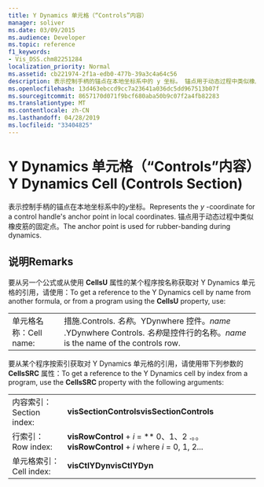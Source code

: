 ```yaml
---
title: Y Dynamics 单元格（“Controls”内容）
manager: soliver
ms.date: 03/09/2015
ms.audience: Developer
ms.topic: reference
f1_keywords:
- Vis_DSS.chm82251284
localization_priority: Normal
ms.assetid: cb221974-2f1a-edb0-477b-39a3c4a64c56
description: 表示控制手柄的锚点在本地坐标系中的 y 坐标。 锚点用于动态过程中类似橡皮筋的固定点。
ms.openlocfilehash: 13d463ebccd9cc7a23641a036dc5dd967513b07f
ms.sourcegitcommit: 8657170d071f9bcf680aba50b9c07f2a4fb82283
ms.translationtype: MT
ms.contentlocale: zh-CN
ms.lasthandoff: 04/28/2019
ms.locfileid: "33404825"
---
```

# <a name="y-dynamics-cell-controls-section"></a><span data-ttu-id="88e43-104">Y Dynamics 单元格（“Controls”内容）</span><span class="sxs-lookup"><span data-stu-id="88e43-104">Y Dynamics Cell (Controls Section)</span></span>

<span data-ttu-id="88e43-105">表示控制手柄的锚点在本地坐标系中的*y*坐标。</span><span class="sxs-lookup"><span data-stu-id="88e43-105">Represents the  *y*  -coordinate for a control handle's anchor point in local coordinates.</span></span> <span data-ttu-id="88e43-106">锚点用于动态过程中类似橡皮筋的固定点。</span><span class="sxs-lookup"><span data-stu-id="88e43-106">The anchor point is used for rubber-banding during dynamics.</span></span> 
  
## <a name="remarks"></a><span data-ttu-id="88e43-107">说明</span><span class="sxs-lookup"><span data-stu-id="88e43-107">Remarks</span></span>

<span data-ttu-id="88e43-108">要从另一个公式或从使用 **CellsU** 属性的某个程序按名称获取对 Y Dynamics 单元格的引用，请使用：</span><span class="sxs-lookup"><span data-stu-id="88e43-108">To get a reference to the Y Dynamics cell by name from another formula, or from a program using the **CellsU** property, use:</span></span> 
  
|||
|:-----|:-----|
| <span data-ttu-id="88e43-109">单元格名称：</span><span class="sxs-lookup"><span data-stu-id="88e43-109">Cell name:</span></span>  <br/> | <span data-ttu-id="88e43-110">措施.</span><span class="sxs-lookup"><span data-stu-id="88e43-110">Controls.</span></span>  <span data-ttu-id="88e43-111">*名称*。YDynwhere 控件。</span><span class="sxs-lookup"><span data-stu-id="88e43-111">*name*  .YDynwhere Controls.</span></span>  <span data-ttu-id="88e43-112">*名称*是控件行的名称。</span><span class="sxs-lookup"><span data-stu-id="88e43-112">*name*  is the name of the controls row.</span></span>  <br/> |
   
<span data-ttu-id="88e43-113">要从某个程序按索引获取对 Y Dynamics 单元格的引用，请使用带下列参数的 **CellsSRC** 属性：</span><span class="sxs-lookup"><span data-stu-id="88e43-113">To get a reference to the Y Dynamics cell by index from a program, use the **CellsSRC** property with the following arguments:</span></span> 
  
|||
|:-----|:-----|
| <span data-ttu-id="88e43-114">内容索引：</span><span class="sxs-lookup"><span data-stu-id="88e43-114">Section index:</span></span>  <br/> |<span data-ttu-id="88e43-115">**visSectionControls**</span><span class="sxs-lookup"><span data-stu-id="88e43-115">**visSectionControls**</span></span> <br/> |
| <span data-ttu-id="88e43-116">行索引：</span><span class="sxs-lookup"><span data-stu-id="88e43-116">Row index:</span></span>  <br/> |<span data-ttu-id="88e43-117">**visRowControl** +  *i* = \*\* 0、1、2 .。。</span><span class="sxs-lookup"><span data-stu-id="88e43-117">**visRowControl** +  *i*            where  *i*  = 0, 1, 2...</span></span>  <br/> |
| <span data-ttu-id="88e43-118">单元格索引：</span><span class="sxs-lookup"><span data-stu-id="88e43-118">Cell index:</span></span>  <br/> |<span data-ttu-id="88e43-119">**visCtlYDyn**</span><span class="sxs-lookup"><span data-stu-id="88e43-119">**visCtlYDyn**</span></span> <br/> |
   

